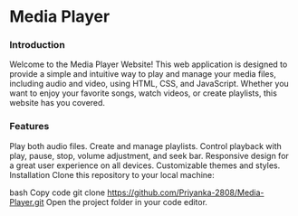 <h1>Media Player</h1>

<h3>Introduction</h3>
Welcome to the Media Player Website! This web application is designed to provide a simple and intuitive way to play and manage your media files, including audio and video, using HTML, CSS, and JavaScript. Whether you want to enjoy your favorite songs, watch videos, or create playlists, this website has you covered.

<h3>Features</h3>
Play both audio files.
Create and manage playlists.
Control playback with play, pause, stop, volume adjustment, and seek bar.
Responsive design for a great user experience on all devices.
Customizable themes and styles.
Installation
Clone this repository to your local machine:

bash
Copy code
git clone https://github.com/Priyanka-2808/Media-Player.git
Open the project folder in your code editor.

